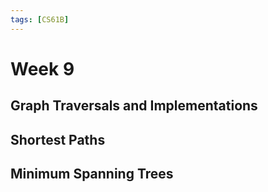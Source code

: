 ```yaml
---
tags: [CS61B]
---
```

# Week 9

## Graph Traversals and Implementations

## Shortest Paths

## Minimum Spanning Trees